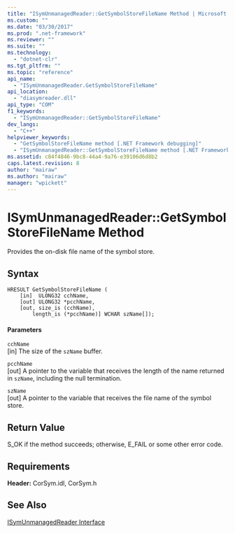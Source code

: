 ```yaml
---
title: "ISymUnmanagedReader::GetSymbolStoreFileName Method | Microsoft Docs"
ms.custom: ""
ms.date: "03/30/2017"
ms.prod: ".net-framework"
ms.reviewer: ""
ms.suite: ""
ms.technology: 
  - "dotnet-clr"
ms.tgt_pltfrm: ""
ms.topic: "reference"
api_name: 
  - "ISymUnmanagedReader.GetSymbolStoreFileName"
api_location: 
  - "diasymreader.dll"
api_type: "COM"
f1_keywords: 
  - "ISymUnmanagedReader::GetSymbolStoreFileName"
dev_langs: 
  - "C++"
helpviewer_keywords: 
  - "GetSymbolStoreFileName method [.NET Framework debugging]"
  - "ISymUnmanagedReader::GetSymbolStoreFileName method [.NET Framework debugging]"
ms.assetid: c84f4846-9bc8-44a4-9a76-e39106d6d8b2
caps.latest.revision: 8
author: "mairaw"
ms.author: "mairaw"
manager: "wpickett"
---
```

# ISymUnmanagedReader::GetSymbolStoreFileName Method
Provides the on-disk file name of the symbol store.  
  
## Syntax  
  
```  
HRESULT GetSymbolStoreFileName (  
    [in]  ULONG32 cchName,  
    [out] ULONG32 *pcchName,  
    [out, size_is (cchName),  
        length_is (*pcchName)] WCHAR szName[]);  
```  
  
#### Parameters  
 `cchName`  
 [in] The size of the `szName` buffer.  
  
 `pcchName`  
 [out] A pointer to the variable that receives the length of the name returned in `szName`, including the null termination.  
  
 `szName`  
 [out] A pointer to the variable that receives the file name of the symbol store.  
  
## Return Value  
 S_OK if the method succeeds; otherwise, E_FAIL or some other error code.  
  
## Requirements  
 **Header:** CorSym.idl, CorSym.h  
  
## See Also  
 [ISymUnmanagedReader Interface](../../../../docs/framework/unmanaged-api/diagnostics/isymunmanagedreader-interface.md)